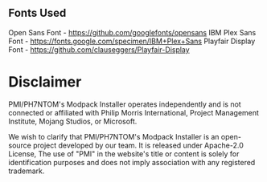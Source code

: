 ## Fonts Used
Open Sans Font - https://github.com/googlefonts/opensans
IBM Plex Sans Font - https://fonts.google.com/specimen/IBM+Plex+Sans
Playfair Display Font - https://github.com/clauseggers/Playfair-Display

# Disclaimer
PMI/PH7NTOM's Modpack Installer operates independently and is not connected or affiliated with Philip Morris International, Project Management Institute, Mojang Studios, or Microsoft.

We wish to clarify that PMI/PH7NTOM's Modpack Installer is an open-source project developed by our team. It is released under Apache-2.0 License, The use of "PMI" in the website's title or content is solely for identification purposes and does not imply association with any registered trademark.
